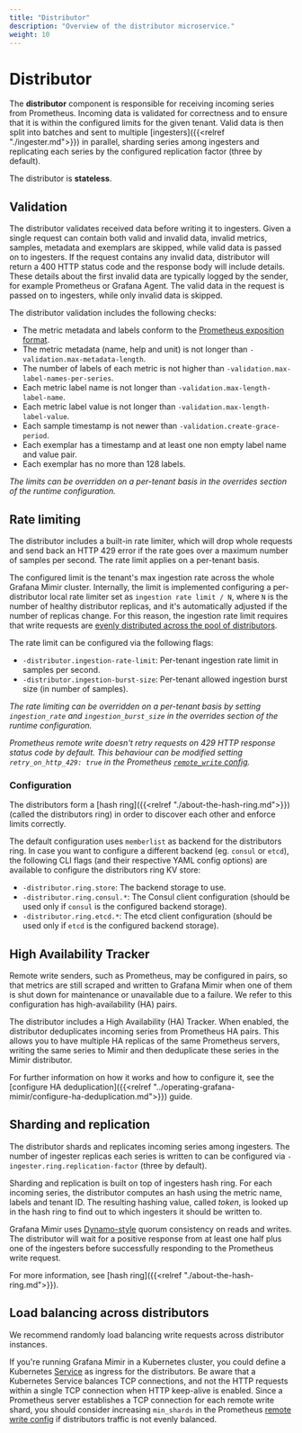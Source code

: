 ```yaml
---
title: "Distributor"
description: "Overview of the distributor microservice."
weight: 10
---
```


# Distributor

The **distributor** component is responsible for receiving incoming series from Prometheus.
Incoming data is validated for correctness and to ensure that it is within the configured limits for the given tenant.
Valid data is then split into batches and sent to multiple [ingesters]({{<relref "./ingester.md">}}) in parallel, sharding series among ingesters and replicating each series by the configured replication factor (three by default).

The distributor is **stateless**.

## Validation

The distributor validates received data before writing it to ingesters.
Given a single request can contain both valid and invalid data, invalid metrics, samples, metadata and exemplars are skipped, while valid data is passed on to ingesters.
If the request contains any invalid data, distributor will return a 400 HTTP status code and the response body will include details.
These details about the first invalid data are typically logged by the sender, for example Prometheus or Grafana Agent.
The valid data in the request is passed on to ingesters, while only invalid data is skipped.

The distributor validation includes the following checks:

- The metric metadata and labels conform to the [Prometheus exposition format](https://prometheus.io/docs/concepts/data_model/).
- The metric metadata (name, help and unit) is not longer than `-validation.max-metadata-length`.
- The number of labels of each metric is not higher than `-validation.max-label-names-per-series`.
- Each metric label name is not longer than `-validation.max-length-label-name`.
- Each metric label value is not longer than `-validation.max-length-label-value`.
- Each sample timestamp is not newer than `-validation.create-grace-period`.
- Each exemplar has a timestamp and at least one non empty label name and value pair.
- Each exemplar has no more than 128 labels.

_The limits can be overridden on a per-tenant basis in the overrides section of the runtime configuration._

## Rate limiting

The distributor includes a built-in rate limiter, which will drop whole requests and send back an HTTP 429 error if the rate goes over a maximum number of samples per second.
The rate limit applies on a per-tenant basis.

The configured limit is the tenant's max ingestion rate across the whole Grafana Mimir cluster.
Internally, the limit is implemented configuring a per-distributor local rate limiter set as `ingestion rate limit / N`, where `N` is the number of healthy distributor replicas, and it's automatically adjusted if the number of replicas change.
For this reason, the ingestion rate limit requires that write requests are [evenly distributed across the pool of distributors](#load-balancing-across-distributors).

The rate limit can be configured via the following flags:

- `-distributor.ingestion-rate-limit`: Per-tenant ingestion rate limit in samples per second.
- `-distributor.ingestion-burst-size`: Per-tenant allowed ingestion burst size (in number of samples).

_The rate limiting can be overridden on a per-tenant basis by setting `ingestion_rate` and `ingestion_burst_size` in the overrides section of the runtime configuration._

_Prometheus remote write doesn't retry requests on 429 HTTP response status code by default. This behaviour can be modified setting `retry_on_http_429: true` in the Prometheus [`remote_write` config](https://prometheus.io/docs/prometheus/latest/configuration/configuration/#remote_write)._

### Configuration

The distributors form a [hash ring]({{<relref "./about-the-hash-ring.md">}}) (called the distributors ring) in order to discover each other and enforce limits correctly.

The default configuration uses `memberlist` as backend for the distributors ring.
In case you want to configure a different backend (eg. `consul` or `etcd`), the following CLI flags (and their respective YAML config options) are available to configure the distributors ring KV store:

- `-distributor.ring.store`: The backend storage to use.
- `-distributor.ring.consul.*`: The Consul client configuration (should be used only if `consul` is the configured backend storage).
- `-distributor.ring.etcd.*`: The etcd client configuration (should be used only if `etcd` is the configured backend storage).

## High Availability Tracker

Remote write senders, such as Prometheus, may be configured in pairs, so that metrics are still scraped and written to Grafana Mimir when one of them is shut down for maintenance or unavailable due to a failure.
We refer to this configuration has high-availability (HA) pairs.

The distributor includes a High Availability (HA) Tracker.
When enabled, the distributor deduplicates incoming series from Prometheus HA pairs.
This allows you to have multiple HA replicas of the same Prometheus servers, writing the same series to Mimir and then deduplicate these series in the Mimir distributor.

For further information on how it works and how to configure it, see the [configure HA deduplication]({{<relref "../operating-grafana-mimir/configure-ha-deduplication.md">}}) guide.

## Sharding and replication

The distributor shards and replicates incoming series among ingesters.
The number of ingester replicas each series is written to can be configured via `-ingester.ring.replication-factor` (three by default).

Sharding and replication is built on top of ingesters hash ring.
For each incoming series, the distributor computes an hash using the metric name, labels and tenant ID.
The resulting hashing value, called _token_, is looked up in the hash ring to find out to which ingesters it should be written to.

Grafana Mimir uses [Dynamo-style](https://www.allthingsdistributed.com/files/amazon-dynamo-sosp2007.pdf) quorum consistency on reads and writes.
The distributor will wait for a positive response from at least one half plus one of the ingesters before successfully responding to the Prometheus write request.

For more information, see [hash ring]({{<relref "./about-the-hash-ring.md">}}).

## Load balancing across distributors

We recommend randomly load balancing write requests across distributor instances.

If you're running Grafana Mimir in a Kubernetes cluster, you could define a Kubernetes [Service](https://kubernetes.io/docs/concepts/services-networking/service/) as ingress for the distributors.
Be aware that a Kubernetes Service balances TCP connections, and not the HTTP requests within a single TCP connection when HTTP keep-alive is enabled.
Since a Prometheus server establishes a TCP connection for each remote write shard, you should consider increasing `min_shards` in the Prometheus [remote write config](https://prometheus.io/docs/prometheus/latest/configuration/configuration/#remote_write) if distributors traffic is not evenly balanced.
